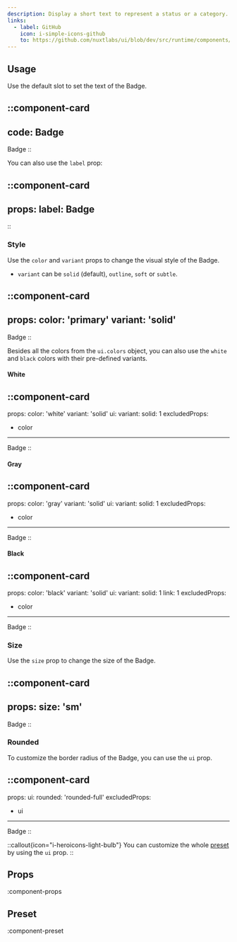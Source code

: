 ```yaml
---
description: Display a short text to represent a status or a category.
links:
  - label: GitHub
    icon: i-simple-icons-github
    to: https://github.com/nuxtlabs/ui/blob/dev/src/runtime/components/elements/Badge.vue
---
```


## Usage

Use the default slot to set the text of the Badge.

::component-card
---
code: Badge
---

Badge
::

You can also use the `label` prop:

::component-card
---
props:
  label: Badge
---
::

### Style

Use the `color` and `variant` props to change the visual style of the Badge.

- `variant` can be `solid` (default), `outline`, `soft` or `subtle`.

::component-card
---
props:
  color: 'primary'
  variant: 'solid'
---

Badge
::

Besides all the colors from the `ui.colors` object, you can also use the `white` and `black` colors with their pre-defined variants.

#### White

::component-card
---
props:
  color: 'white'
  variant: 'solid'
ui:
  variant:
    solid: 1
excludedProps:
  - color
---

Badge
::

#### Gray

::component-card
---
props:
  color: 'gray'
  variant: 'solid'
ui:
  variant:
    solid: 1
excludedProps:
  - color
---

Badge
::

#### Black

::component-card
---
props:
  color: 'black'
  variant: 'solid'
ui:
  variant:
    solid: 1
    link: 1
excludedProps:
  - color
---

Badge
::

### Size

Use the `size` prop to change the size of the Badge.

::component-card
---
props:
  size: 'sm'
---

Badge
::

### Rounded

To customize the border radius of the Badge, you can use the `ui` prop.

::component-card
---
props:
  ui:
    rounded: 'rounded-full'
excludedProps:
  - ui
---

Badge
::

::callout{icon="i-heroicons-light-bulb"}
You can customize the whole [preset](#preset) by using the `ui` prop.
::

## Props

:component-props

## Preset

:component-preset
